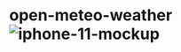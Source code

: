 # open-meteo-weather![iphone-11-mockup](https://user-images.githubusercontent.com/76392150/227711770-46d81871-70c7-4fe8-92b7-00595f03f02b.png)
